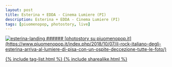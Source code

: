 ```yaml
---
layout: post
title: Esterina + EDDA - Cinema Lumiere (PI)
description: Esterina + EDDA - Cinema Lumiere (PI)
tags: [piuomenopop, photostory, live]
---
```


<a href="https://www.piuomenopop.it/index.php/2018/10/07/il-rock-italiano-degli-esterina-arriva-al-lumiere-di-pisa-con-un-ospite-deccezione-tutte-le-foto/">
<img alt="esterina-landing" src="https://res.cloudinary.com/lorenzoantei-github-io/image/upload/v1597662080/live/esterina-lumiere_rt2ecx.jpg">
###### [photostory su piuomenopop.it](https://www.piuomenopop.it/index.php/2018/10/07/il-rock-italiano-degli-esterina-arriva-al-lumiere-di-pisa-con-un-ospite-deccezione-tutte-le-foto/)

{% include tag-list.html %}
{% include sharealike.html %}
